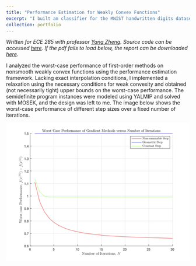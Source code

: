 ```yaml
---
title: "Performance Estimation for Weakly Convex Functions"
excerpt: "I built an classifier for the MNIST handwritten digits dataset using a linear least squares-based classifier. <br/><img src='/images/WeaklyConvexRates.png'>"
collection: portfolio
---
```

*Written for ECE 285 with professor [Yang Zheng](https://zhengy09.github.io/index.html). Source code can be accessed [here](https://github.com/pranavnreddy/ECE285Project). If the pdf fails to load below, the report can be downloaded [here](../../files/WeaklyConvexReport.pdf).*

I analyzed the worst-case performance of first-order methods on nonsmooth weakly convex functions using the performance estimation framework.
Lacking exact interpolation conditions, I implemented a relaxation using the necessary conditions for weak convexity and obtained (not necessarily tight) upper bounds on the worst-case performance.
The semidefinite program instances were modeled using YALMIP and solved with MOSEK, and the design was left to me. 
The image below shows the worst-case performance of different step sizes over a fixed number of iterations.

![Worst-Case Performance of Different Step Sizes](/images/WeaklyConvexRates.png)

<object class="pdf" 
        data="https://pranavnreddy.github.io/files/WeaklyConvexReport.pdf" 
        width="800"
        height="500">
</object>
